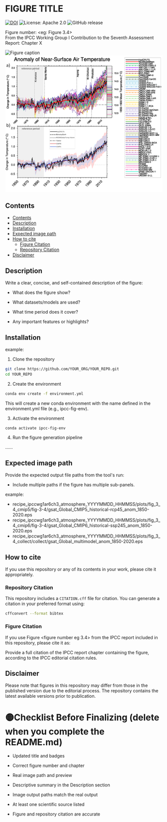 FIGURE TITLE
====================================
[![DOI](https://zenodo.org/badge/DOI/YOUR_ZENODO_DOI.svg)](https://doi.org/YOUR_ZENODO_DOI)
![License: Apache 2.0](https://img.shields.io/badge/License-Apache%202.0-blue.svg)
![GitHub release](https://img.shields.io/github/v/release/YOUR_ORG/YOUR_REPO?logo=github)

Figure number: <eg: Figure 3.4>  
From the IPCC Working Group I Contribution to the Seventh Assessment Report: Chapter X

![Figure caption](/figure/YOUR_IMAGE_FILENAME.png?raw=true)
![Figure caption](/figure/ar6_wg1_chap3_figure3_4_surface_temp_anomaly.png?raw=true)

## Contents

- [Contents](#contents)
- [Description](#description)
- [Installation](#installation)
- [Expected image path](#expected-image-path)
- [How to cite](#how-to-cite) 
  - [Figure Citation](#figure-citation)
  - [Repository Citation](#repository-citation)
- [Disclaimer](#disclaimer)


## Description

Write a clear, concise, and self-contained description of the figure:

- What does the figure show?

- What datasets/models are used?

- What time period does it cover?

- Any important features or highlights?


## Installation

example:

1. Clone the repository

```bash
git clone https://github.com/YOUR_ORG/YOUR_REPO.git
cd YOUR_REPO
```

2. Create the environment

```bash
conda env create -f environment.yml
```
This will create a new conda environment with the name defined in the environment.yml file (e.g., ipcc-fig-env).

3. Activate the environment

```bash
conda activate ipcc-fig-env
```

4. Run the figure generation pipeline

......


## Expected image path

Provide the expected output file paths from the tool's run:

- Include multiple paths if the figure has multiple sub-panels.

example:
- recipe_ipccwg1ar6ch3_atmosphere_YYYYMMDD_HHMMSS/plots/fig_3_4_cmip5/fig-3-4/gsat_Global_CMIP5_historical-rcp45_anom_1850-2020.eps
- recipe_ipccwg1ar6ch3_atmosphere_YYYYMMDD_HHMMSS/plots/fig_3_4_cmip6/fig-3-4/gsat_Global_CMIP6_historical-ssp245_anom_1850-2020.eps
- recipe_ipccwg1ar6ch3_atmosphere_YYYYMMDD_HHMMSS/plots/fig_3_4_collect/collect/gsat_Global_multimodel_anom_1850-2020.eps


## How to cite

If you use this repository or any of its contents in your work, please cite it appropriately.

### Repository Citation
This repository includes a `CITATION.cff` file for citation. You can generate a citation in your preferred format using:

```bash
cffconvert --format bibtex
```

### Figure Citation
If you use Figure <figure number eg 3.4> from the IPCC report included in this repository, please cite it as:

Provide a full citation of the IPCC report chapter containing the figure, according to the IPCC editorial citation rules.


## Disclaimer
Please note that figures in this repository may differ from those in the published version due to the editorial process. The repository contains the latest available versions prior to publication.


# 🟡Checklist Before Finalizing (delete when you complete the README.md)

- Updated title and badges

- Correct figure number and chapter

- Real image path and preview

- Descriptive summary in the Description section

- Image output paths match the real output

- At least one scientific source listed

- Figure and repository citation are accurate
